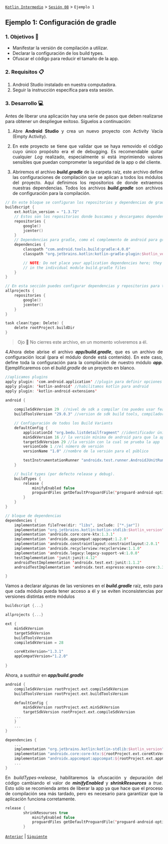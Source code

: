 [`Kotlin Intermedio`](../../Readme.md) > [`Sesión 08`](../Readme.md) > `Ejemplo 1`

## Ejemplo 1: Configuración de gradle

<div style="text-align: justify;">

### 1. Objetivos :dart:

- Manifestar la versión de compilación a utilizar.
- Declarar la configuración de los build types.
- Ofuscar el código para reducir el tamaño de la app.

### 2. Requisitos :clipboard:

1. Android Studio instalado en nuestra computadora.
2. Seguir la instrucción específica para esta sesión.

### 3. Desarrollo :computer:

Antes de liberar una aplicación hay una serie de pasos que deben realizarse para obtener un despliegue exitoso. Síguelos a continuación:

1. Abre __Android Studio__ y crea un nuevo proyecto con Activity Vacía (Empty Activity).

2. En este proyecto se tiene que validar que se haya removido el código cuyo único propósito era el de debugging. Es recomendable quitar cualquier _Log_ realizado, especialmente si está imprimiendo valores sensibles que puedan comprometer la seguridad de la app o del cliente.

3. Abriremos el archivo ___build.gradle___ de la carpeta raíz, este archivo define las configuraciones de compilación que se aplican a todos los módulos del proyecto. Aquí definimos los repositorios de donde extraemos nuestras dependencias. Todos los archivos ___build.gradle___ son archivos de configuración para la compilación.

```kotlin
// En este bloque se configuran los repositorios y dependencias de gradle
buildscript {
    ext.kotlin_version = "1.3.72"
    // Estos son los repositorios donde buscamos y descargamos dependencias
    repositories {
        google()
        jcenter()
    }
    // Dependencias para gradle, como el complemento de android para gradle con el cual se obtienen las instrucciones para construir los módulos de la app
    dependencies {
        classpath "com.android.tools.build:gradle:4.0.0"
        classpath "org.jetbrains.kotlin:kotlin-gradle-plugin:$kotlin_version"

        // NOTE: Do not place your application dependencies here; they belong
        // in the individual module build.gradle files
    }
}

// En esta sección puedes configurar dependencias y repositorios para todos los módulos en tu aplicación, incluidos módulos externos
allprojects {
    repositories {
        google()
        jcenter()
    }
}

task clean(type: Delete) {
    delete rootProject.buildDir
}
```

> Ojo 👀
No cierres este archivo, en un momento volveremos a él.


4.Ahora debe abrise el archivo ___app/build.gradle___, que es un archivo de configuración local (para el módulo donde está contenido). En este caso, define toda la configuración para la compilación de nuestro módulo ___app___. Ejemplificaremos con el _build.gradle_ de un proyecto en blanco.

```kotlin
//aplicamos plugins
apply plugin: 'com.android.application' //plugin para definir opciones específicas de android
apply plugin: 'kotlin-android' //habilitamos kotlin para android
apply plugin: 'kotlin-android-extensions'

android {
	
    compileSdkVersion 29  //nivel de sdk a compilar (no puedes usar features de apis superiores)
    buildToolsVersion "29.0.3" //version de sdk build tools, compilador y command-line

	// Configuración de todos los Build Variants
    defaultConfig {
        applicationId "org.bedu.listdetailfragment" //identificador único de nuestra app para su publicación
        minSdkVersion 16 // la versión mínima de android para que la app funcione
        targetSdkVersion 29 //la versión con la cual se prueba la app
        versionCode 1 //el número de versión
        versionName "1.0" //nombre de la versión para el público

        testInstrumentationRunner "androidx.test.runner.AndroidJUnitRunner"
    }

    // build types (por defecto release y debug). 
    buildTypes {
        release {
            minifyEnabled false
            proguardFiles getDefaultProguardFile('proguard-android-optimize.txt'), 'proguard-rules.pro'
        }
    }
}

// bloque de dependencias
dependencies {
    implementation fileTree(dir: "libs", include: ["*.jar"])
    implementation "org.jetbrains.kotlin:kotlin-stdlib:$kotlin_version"
    implementation 'androidx.core:core-ktx:1.3.1'
    implementation 'androidx.appcompat:appcompat:1.2.0'
    implementation 'androidx.constraintlayout:constraintlayout:2.0.1'
    implementation 'androidx.recyclerview:recyclerview:1.1.0'
    implementation 'androidx.legacy:legacy-support-v4:1.0.0'
    testImplementation 'junit:junit:4.12'
    androidTestImplementation 'androidx.test.ext:junit:1.1.2'
    androidTestImplementation 'androidx.test.espresso:espresso-core:3.3.0'

}
```

Vamos a declarar algunas de las versiones en el ___build.gradle___ raíz, esto para que cada módulo pueda tener acceso a él y se eviten inconsistencias por versiones distintas entre módulos

```kotlin
buildscript {...}

allprojects {...}

ext {
    minSdkVersion
    targetSdkVersion
    buildToolsVersion
    compileSdkVersion = 28

    coreKtxVersion="1.3.1"
    appCompatVersion="1.2.0"
    
}
```

Ahora, a sustituir en ___app/build.gradle___

```kotlin
android {
    compileSdkVersion rootProject.ext.compileSdkVersion
    buildToolsVersion rootProject.ext.buildToolsVersion

    defaultConfig {
        minSdkVersion rootProject.ext.minSdkVersion
        targetSdkVersion rootProject.ext.compileSdkVersion
 	...
    }
    ...
}

dependencies {
    ...
    implementation "org.jetbrains.kotlin:kotlin-stdlib:$kotlin_version"
    implementation "androidx.core:core-ktx:${rootProject.ext.coreKtxVersion}"
    implementation "androidx.appcompat:appcompat:${rootProject.ext.appCompatVersion}"
    ...
}
```

En _buildTypes->release_, habilitaremos la ofuscación y depuración del código cambiando el valor de ___minifyEnabled___ y ___shrinkResources___ a _true_. Esto sólo se recomienda antes de liberar la app ya que hace que el proceso de compilación sea más tardado, pero es necesario para garantizar que la aplicación funciona corretamente.

```kotlin
release {
	    shrinkResourses true
            minifyEnabled false
            proguardFiles getDefaultProguardFile('proguard-android-optimize.txt'), 'proguard-rules.pro'
        }
```




[`Anterior`](../Readme.md) | [`Siguiente`](../Ejemplo-02/Readme.md)




</div>
